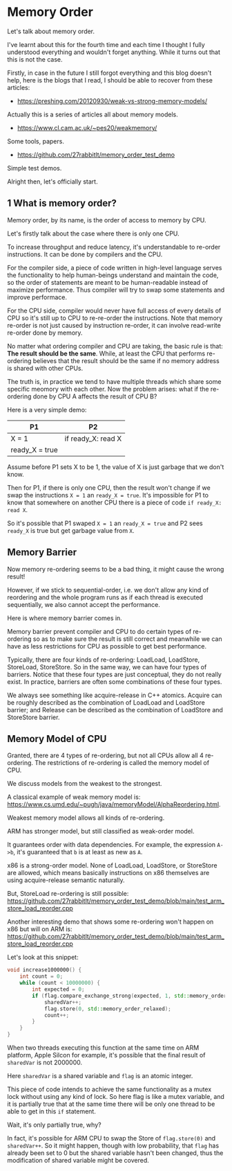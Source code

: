 # Memory Order

Let's talk about memory order.

I've learnt about this for the fourth time and each time I thought I fully understood everything and wouldn't forget anything. While it turns out that this is not the case.

Firstly, in case in the future I still forgot everything and this blog doesn't help, here is the blogs that I read, I should be able to recover from these articles:

+ https://preshing.com/20120930/weak-vs-strong-memory-models/

Actually this is a series of articles all about memory models.

+ https://www.cl.cam.ac.uk/~pes20/weakmemory/

Some tools, papers.

+ https://github.com/27rabbitlt/memory_order_test_demo

Simple test demos.

Alright then, let's officially start.

## 1 What is memory order?

Memory order, by its name, is the order of access to memory by CPU. 

Let's firstly talk about the case where there is only one CPU.

To increase throughput and reduce latency, it's understandable to re-order instructions. It can be done by compilers and the CPU.

For the compiler side, a piece of code written in high-level language serves the functionality to help human-beings understand and maintain the code, so the order of statements are meant to be human-readable instead of maximize performance. Thus compiler will try to swap some statements and improve performace.

For the CPU side, compiler would never have full access of every details of CPU so it's still up to CPU to re-re-order the instructions. Note that memory re-order is not just caused by instruction re-order, it can involve read-write re-order done by memory.

No matter what ordering compiler and CPU are taking, the basic rule is that: **The result should be the same**. While, at least the CPU that performs re-ordering believes that the result should be the same if no memory address is shared with other CPUs.

The truth is, in practice we tend to have multiple threads which share some specific meomory with each other. Now the problem arises: what if the re-ordering done by CPU A affects the result of CPU B?

Here is a very simple demo:

| P1             | P2                 |
|----------------|--------------------|
| X = 1          | if ready_X: read X |
| ready_X = true |                    |

Assume before P1 sets X to be 1, the value of X is just garbage that we don't know.

Then for P1, if there is only one CPU, then the result won't change if we swap the instructions `X = 1` an `ready_X = true`. It's impossible for P1 to know that somewhere on another CPU there is a piece of code `if ready_X: read X`.

So it's possible that P1 swaped `X = 1` an `ready_X = true` and P2 sees `ready_X` is true but get garbage value from `X`.

## Memory Barrier

Now memory re-ordering seems to be a bad thing, it might cause the wrong result!

However, if we stick to sequential-order, i.e. we don't allow any kind of reordering and the whole program runs as if each thread is executed sequentially, we also cannot accept the performance.

Here is where memory barrier comes in.

Memory barrier prevent compiler and CPU to do certain types of re-ordering so as to make sure the result is still correct and meanwhile we can have as less restrictions for CPU as possible to get best performance.

Typically, there are four kinds of re-ordering: LoadLoad, LoadStore, StoreLoad, StoreStore. So in the same way, we can have four types of barriers. Notice that these four types are just conceptual, they do not really exist. In practice, barriers are often some combinations of these four types.

We always see something like acquire-release in C++ atomics. Acquire can be roughly described as the combination of LoadLoad and LoadStore barrier; and Release can be described as the combination of LoadStore and StoreStore barrier.

## Memory Model of CPU

Granted, there are 4 types of re-ordering, but not all CPUs allow all 4 re-ordering. The restrictions of re-ordering is called the memory model of CPU.

We discuss models from the weakest to the strongest.

A classical example of weak memory model is: https://www.cs.umd.edu/~pugh/java/memoryModel/AlphaReordering.html. 

Weakest memory model allows all kinds of re-ordering.

ARM has stronger model, but still classified as weak-order model.

It guarantees order with data dependencies. For example, the expression `A->b`, it's guaranteed that `b` is at least as new as `A`.

x86 is a strong-order model. None of LoadLoad, LoadStore, or StoreStore are allowed, which means basically instructions on x86 themselves are using acquire-release semantic naturally.

But, StoreLoad re-ordering is still possible: https://github.com/27rabbitlt/memory_order_test_demo/blob/main/test_arm_store_load_reorder.cpp

Another interesting demo that shows some re-ordering won't happen on x86 but will on ARM is: https://github.com/27rabbitlt/memory_order_test_demo/blob/main/test_arm_store_load_reorder.cpp

Let's look at this snippet:

```C++
void increase1000000() {
    int count = 0;
    while (count < 10000000) {
        int expected = 0;
        if (flag.compare_exchange_strong(expected, 1, std::memory_order_relaxed)) {
            sharedVar++;
            flag.store(0, std::memory_order_relaxed);
            count++;
        }
    }
}
```
When two threads executing this function at the same time on ARM platform, Apple Silcon for example, it's possible that the final result of `sharedVar` is not 2000000.

Here `sharedVar` is a shared variable and `flag` is an atomic integer.

This piece of code intends to achieve the same functionality as a mutex lock without using any kind of lock. So here flag is like a mutex variable, and it is partially true that at the same time there will be only one thread to be able to get in this `if` statement. 

Wait, it's only partially true, why?

In fact, it's possible for ARM CPU to swap the Store of `flag.store(0)` and `sharedVar++`. So it might happen, though with low probability, that `flag` has already been set to 0 but the shared variable hasn't been changed, thus the modification of shared variable might be covered.